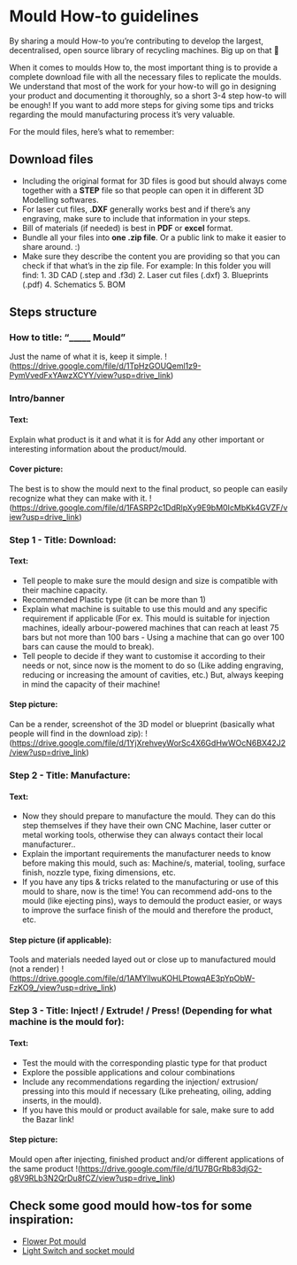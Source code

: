 # Mould How-to guidelines

By sharing a mould How-to you’re contributing to develop the largest, decentralised, open source library of recycling machines. Big up on that 🤙

When it comes to moulds How to, the most important thing is to provide a complete download file with all the necessary files to replicate the moulds. We understand that most of the work for your how-to will go in designing your product and documenting it thoroughly, so a short 3-4 step how-to will be enough! If you want to add more steps for giving some tips and tricks regarding the mould manufacturing process it’s very valuable.

For the mould files, here’s what to remember:

## Download files
- Including the original format for 3D files is good but should always come together with a **STEP** file so that people can open it in different 3D Modelling softwares.
- For laser cut files, **.DXF** generally works best and if there’s any engraving, make sure to include that information in your steps.
- Bill of materials (if needed) is best in **PDF** or **excel** format.
- Bundle all your files into **one .zip file**. Or a public link to make it easier to share around. :)
- Make sure they describe the content you are providing so that you can check if that what’s in the zip file.
        For example:
            In this folder you will find:
                1. 3D CAD (.step and .f3d)
                2. Laser cut files (.dxf)
                3. Blueprints (.pdf)
                4. Schematics
                5. BOM

## Steps structure
### How to title: “_____ Mould” 
Just the name of what it is, keep it simple.
!(https://drive.google.com/file/d/1TpHzGOUQeml1z9-PymVvedFxYAwzXCYY/view?usp=drive_link)

### Intro/banner
#### Text:
Explain what product is it and what it is for
Add any other important or interesting information about the product/mould.

#### Cover picture: 
The best is to show the mould next to the final product, so people can easily recognize what they can make with it.
!(https://drive.google.com/file/d/1FASRP2c1DdRlpXy9E9bM0IcMbKk4GVZF/view?usp=drive_link)

### Step 1 - Title: Download:
#### Text:
- Tell people to make sure the mould design and size is compatible with their machine capacity.
- Recommended Plastic type (it can be more than 1)
- Explain what machine is suitable to use this mould and any specific requirement if applicable (For ex. This mould is suitable for injection machines, ideally arbour-powered  machines that can reach at least 75 bars but not more than 100 bars - Using a machine that can go over 100 bars can cause the mould to break).
- Tell people to decide if they want to customise it according to their needs or not, since now is the moment to do so (Like adding engraving, reducing or increasing the amount of cavities, etc.) But, always keeping in mind the capacity of their machine! 


#### Step picture: 
Can be a render, screenshot of the 3D model or blueprint (basically what people will find in the download zip): 
!(https://drive.google.com/file/d/1YjXrehveyWorSc4X6GdHwWOcN6BX42J2/view?usp=drive_link)


### Step 2 - Title: Manufacture:
#### Text:
- Now they should prepare to manufacture the mould. They can do this step themselves if they have their own CNC Machine, laser cutter or metal working tools, otherwise they can always contact their local manufacturer.. 
- Explain the important requirements the manufacturer needs to know before making this mould, such as: Machine/s, material, tooling, surface finish, nozzle type, fixing dimensions, etc.
- If you have any tips & tricks related to the manufacturing or use of this mould to share, now is the time! You can recommend add-ons to the mould (like ejecting pins), ways to demould the product easier, or ways to improve the surface finish of the mould and therefore the product, etc.

#### Step picture (if applicable): 
Tools and materials needed layed out or close up to manufactured mould (not a render)
!(https://drive.google.com/file/d/1AMYllwuKOHLPtowqAE3pYpObW-FzKO9_/view?usp=drive_link)


### Step 3 - Title: Inject! / Extrude! / Press! (Depending for what machine is the mould for):
#### Text:
- Test the mould with the corresponding plastic type for that product
- Explore the possible applications and colour combinations
- Include any recommendations regarding the injection/ extrusion/ pressing into this mould if necessary (Like preheating, oiling, adding inserts, in the mould).
- If you have this mould or product available for sale, make sure to add the Bazar link! 

#### Step picture: 
Mould open after injecting, finished product and/or different applications of the same product
!(https://drive.google.com/file/d/1U7BGrRb83djG2-g8V9RLb3N2QrDu8fCZ/view?usp=drive_link)

## Check some good mould how-tos for some inspiration:
- [Flower Pot mould](https://community.preciousplastic.com/how-to/flowerpot-mould)
- [Light Switch and socket mould](https://community.preciousplastic.com/how-to/make-a-lightswitch-and-socket)